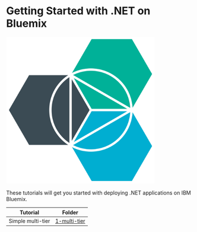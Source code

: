 # Getting Started with .NET on Bluemix

<img src="https://github.com/apprenda/bluemix-dotnet-getting-started/raw/master/images/bluemix.png" width="400">

These tutorials will get you started  with deploying .NET applications on IBM Bluemix.

Tutorial | Folder
---------|-------
Simple multi-tier | [1-multi-tier](https://github.com/apprenda/bluemix-dotnet-getting-started/tree/master/1-multi-tier)

